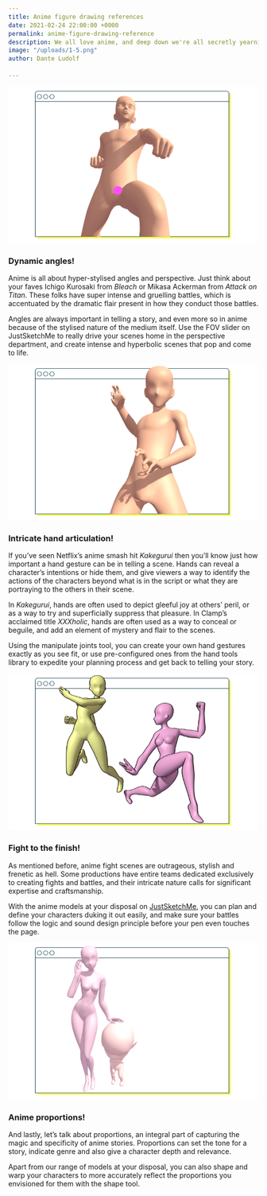 ```yaml
---
title: Anime figure drawing references
date: 2021-02-24 22:00:00 +0000
permalink: anime-figure-drawing-reference
description: We all love anime, and deep down we're all secretly yearning to make our own. Have a look and see how JustSketchMe can help you in your anime and manga drawing efforts.
image: "/uploads/1-5.png"
author: Dante Ludolf

---
```

![](/uploads/2-7.png)

### Dynamic angles!

Anime is all about hyper-stylised angles and perspective. Just think about your faves Ichigo Kurosaki from _Bleach_ or Mikasa Ackerman from _Attack on Titan_. These folks have super intense and gruelling battles, which is accentuated by the dramatic flair present in how they conduct those battles.

Angles are always important in telling a story, and even more so in anime because of the stylised nature of the medium itself. Use the FOV slider on JustSketchMe to really drive your scenes home in the perspective department, and create intense and hyperbolic scenes that pop and come to life.

![](/uploads/3-7.png)

### Intricate hand articulation!

If you’ve seen Netflix’s anime smash hit _Kakegurui_ then you’ll know just how important a hand gesture can be in telling a scene. Hands can reveal a character’s intentions or hide them, and give viewers a way to identify the actions of the characters beyond what is in the script or what they are portraying to the others in their scene.

In _Kakegurui_, hands are often used to depict gleeful joy at others’ peril, or as a way to try and superficially suppress that pleasure. In Clamp’s acclaimed title _XXXholic_, hands are often used as a way to conceal or beguile, and add an element of mystery and flair to the scenes.

Using the manipulate joints tool, you can create your own hand gestures exactly as you see fit, or use pre-configured ones from the hand tools library to expedite your planning process and get back to telling your story.

![](/uploads/4-7.png)

### Fight to the finish!

As mentioned before, anime fight scenes are outrageous, stylish and frenetic as hell. Some productions have entire teams dedicated exclusively to creating fights and battles, and their intricate nature calls for significant expertise and craftsmanship.

With the anime models at your disposal on [JustSketchMe](https://justsketch.me/), you can plan and define your characters duking it out easily, and make sure your battles follow the logic and sound design principle before your pen even touches the page.

![](/uploads/5-6.png)

### Anime proportions!

And lastly, let’s talk about proportions, an integral part of capturing the magic and specificity of anime stories. Proportions can set the tone for a story, indicate genre and also give a character depth and relevance.

Apart from our range of models at your disposal, you can also shape and warp your characters to more accurately reflect the proportions you envisioned for them with the shape tool.